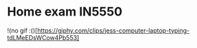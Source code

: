 # Home exam IN5550

!(no gif :()[https://giphy.com/clips/jess-computer-laptop-typing-tdLMeEDsWCow4Pb553]
